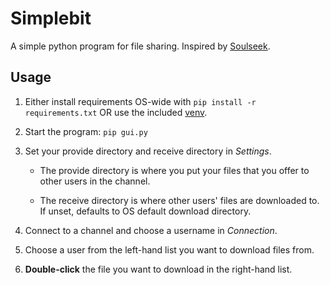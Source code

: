 # Simplebit

A simple python program for file sharing. Inspired by [Soulseek](http://www.slsknet.org).

## Usage

1. Either install requirements OS-wide with `pip install -r requirements.txt` OR use the included [venv](https://docs.python.org/3/library/venv.html#how-venvs-work).

2. Start the program: `pip gui.py`

3. Set your provide directory and receive directory in *Settings*.
	* The provide directory is where you put your files that you offer to other users in the channel.

	* The receive directory is where other users' files are downloaded to. If unset, defaults to OS default download directory.

4. Connect to a channel and choose a username in *Connection*.

5. Choose a user from the left-hand list you want to download files from.

6. **Double-click** the file you want to download in the right-hand list.
